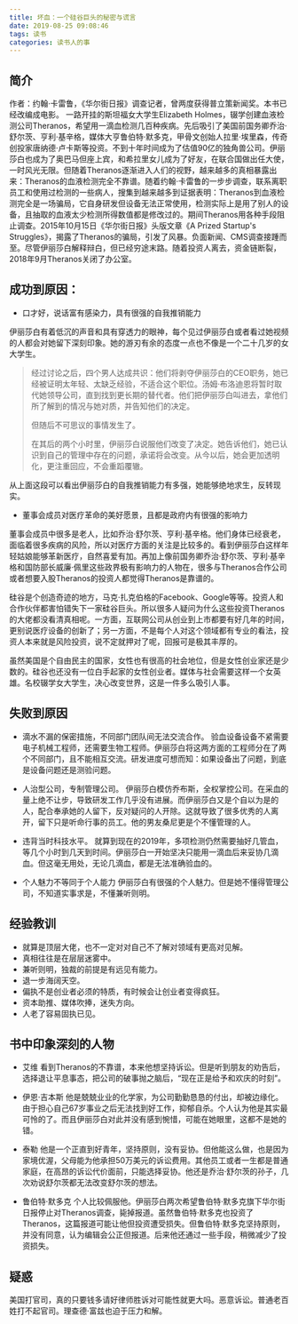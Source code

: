 ```yaml
---
title: 坏血：一个硅谷巨头的秘密与谎言
date: 2019-08-25 09:08:46
tags: 读书
categories: 读书人的事
---
```


## 简介
作者：约翰·卡雷鲁，《华尔街日报》调查记者，曾两度获得普立策新闻奖。本书已经改编成电影。
一路开挂的斯坦福女大学生Elizabeth Holmes，辍学创建血液检测公司Theranos，希望用一滴血检测几百种疾病。先后吸引了美国前国务卿乔治·舒尔茨、亨利·基辛格，媒体大亨鲁伯特·默多克，甲骨文创始人拉里·埃里森，传奇创投家唐纳德·卢卡斯等投资。不到十年时间成为了估值90亿的独角兽公司。伊丽莎白也成为了奥巴马但座上宾，和希拉里女儿成为了好友，在联合国做出任大使，一时风光无限。但随着Theranos逐渐进入人们的视野，越来越多的真相暴露出来：Theranos的血液检测完全不靠谱。随着约翰·卡雷鲁的一步步调查，联系离职员工和使用过检测的一些病人，搜集到越来越多到证据表明：Theranos到血液检测完全是一场骗局，它自身研发但设备无法正常使用，检测实际上是用了别人的设备，且抽取的血液太少检测所得数值都是修改过的。期间Theranos用各种手段阻止调查。2015年10月15日《华尔街日报》头版文章《A Prized Startup's Struggles》，揭露了Theranos的骗局，引发了风暴。负面新闻、CMS调查接踵而至。尽管伊丽莎白解释辩白，但已经穷途末路。随着投资人离去，资金链断裂，2018年9月Theranos关闭了办公室。

<!-- more -->

## 成功到原因：
* 口才好，说话富有感染力，具有很强的自我推销能力

伊丽莎白有着低沉的声音和具有穿透力的眼神，每个见过伊丽莎白或者看过她视频的人都会对她留下深刻印象。她的游刃有余的态度一点也不像是一个二十几岁的女大学生。

> 经过讨论之后，四个男人达成共识：他们将剥夺伊丽莎白的CEO职务，她已经被证明太年轻、太缺乏经验，不适合这个职位。汤姆·布洛迪恩将暂时取代她领导公司，直到找到更长期的替代者。他们把伊丽莎白叫进去，拿他们所了解到的情况与她对质，并告知他们的决定。
>
> 但随后不可思议的事情发生了。
>
> 在其后的两个小时里，伊丽莎白说服他们改变了决定。她告诉他们，她已认识到自己的管理中存在的问题，承诺将会改变。从今以后，她会更加透明化，更注重回应，不会重蹈覆辙。

从上面这段可以看出伊丽莎白的自我推销能力有多强，她能够绝地求生，反转现实。

* 董事会成员对医疗革命的美好愿景，且都是政府内有很强的影响力

董事会成员中很多是老人，比如乔治·舒尔茨、亨利·基辛格。他们身体已经衰老，面临着很多疾病的风险，所以对医疗方面的关注是比较多的。看到伊丽莎白这样年轻姑娘能够革新医疗，自然喜爱有加。再加上像前国务卿乔治·舒尔茨、亨利·基辛格和国防部长威廉·佩里这些政界极有影响力的人物在，很多与Theranos合作公司或者想要入股Theranos的投资人都觉得Theranos是靠谱的。

硅谷是个创造奇迹的地方，马克·扎克伯格的Facebook、Google等等。投资人和合作伙伴都害怕错失下一家硅谷巨头。所以很多人疑问为什么这些投资Theranos的大佬都没看清真相呢。一方面，互联网公司从创业到上市都要有好几年的时间，更别说医疗设备的创新了；另一方面，不是每个人对这个领域都有专业的看法，投资人本来就是风险投资，说不定就押对了呢，回报可是极其丰厚的。

虽然美国是个自由民主的国家，女性也有很高的社会地位，但是女性创业家还是少数的。硅谷也还没有一位白手起家的女性创业者。媒体与社会需要这样一个女英雄。名校辍学女大学生，决心改变世界，这是一件多么吸引人事。

## 失败到原因
* 滴水不漏的保密措施，不同部门团队间无法交流合作。
验血设备设备不紧需要电子机械工程师，还需要生物工程师。伊丽莎白将这两方面的工程师分在了两个不同部门，且不能相互交流。研发进度可想而知：如果设备出了问题，到底是设备问题还是测验问题。
* 人治型公司，专制管理公司。
伊丽莎白模仿乔布斯，全权掌控公司。在采血的量上绝不让步，导致研发工作几乎没有进展。而伊丽莎白又是个自以为是的人，配合奉承她的人留下，反对疑问的人开除。这就导致了很多优秀的人离开，留下只是听命行事的员工。他的男友桑尼更是个不懂管理的人。
* 违背当时科技水平。
就算到现在的2019年，多项检测仍然需要抽好几管血，等几个小时到几天到时间。伊丽莎白一开始坚决只能用一滴血后来妥协几滴血。但这毫无用处，无论几滴血，都是无法准确验血的。

* 个人魅力不等同于个人能力
伊丽莎白有很强的个人魅力。但是她不懂得管理公司，不知道实事求是，不懂兼听则明。

## 经验教训
* 就算是顶层大佬，也不一定对对自己不了解对领域有更高对见解。
* 真相往往是在层层迷雾中。
* 兼听则明，独裁的前提是有远见有能力。
* 退一步海阔天空。
* 偏执不是创业者必须的特质，有时候会让创业者变得疯狂。
* 资本助推、媒体吹捧，迷失方向。
* 人老了容易固执已见。

## 书中印象深刻的人物
* 艾维
看到Theranos的不靠谱，本来他想坚持诉讼。但是听到朋友的劝告后，选择退让平息事态，把公司的破事抛之脑后，“现在正是给予和欢庆的时刻”。

* 伊恩·吉本斯
他是兢兢业业的化学家，为公司勤勤恳恳的付出，却被边缘化。由于担心自己67岁事业之后无法找到好工作，抑郁自杀。个人认为他是其实最可怜的了。而且伊丽莎白对此并没有感到惋惜，可能在她眼里，这都不是她的错。

* 泰勒
他是一个正直到好青年，坚持原则，没有妥协。但他能这么做，也是因为家境优渥，父母能为他承担50万美元的诉讼费用。其他员工或者一生都是普通家庭，在高昂的诉讼代价面前，只能选择妥协。他还是乔治·舒尔茨的孙子，几次劝说舒尔茨都无法改变舒尔茨的想法。

* 鲁伯特·默多克
个人比较佩服他。伊丽莎白两次希望鲁伯特·默多克旗下华尔街日报停止对Theranos调查，毙掉报道。虽然鲁伯特·默多克也投资了Theranos，这篇报道可能让他但投资遭受损失。但鲁伯特·默多克坚持原则，并没有同意，认为编辑会公正但报道。后来他还通过一些手段，稍微减少了投资损失。

## 疑惑
美国打官司，真的只要钱多请好律师胜诉对可能性就更大吗。恶意诉讼。普通老百姓打不起官司。理查德·富兹也迫于压力和解。